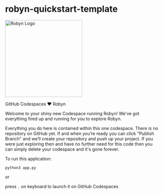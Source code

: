 # robyn-quickstart-template

<img alt="Robyn Logo" src="https://user-images.githubusercontent.com/29942790/140995889-5d91dcff-3aa7-4cfb-8a90-2cddf1337dca.png" width="250" />

GitHub Codespaces ♥️ Robyn

Welcome to your shiny new Codespace running Robyn! We've got everything fired up and running for you to explore Robyn.

Everything you do here is contained within this one codespace. There is no repository on GitHub yet. If and when you’re ready you can click "Publish Branch" and we’ll create your repository and push up your project. If you were just exploring then and have no further need for this code then you can simply delete your codespace and it's gone forever.

To run this application:
```
python3 app.py
```
or

press `.` on keyboard to launch it on GitHub Codespaces

